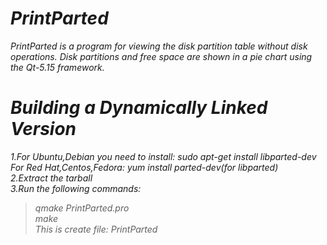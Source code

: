 # *PrintParted* 
*PrintParted is a program for viewing the disk partition table without disk operations. Disk partitions and free space are shown in a pie chart using the Qt-5.15 framework.* 

# *Building a Dynamically Linked Version*
*1.For Ubuntu,Debian you need to install:  sudo apt-get install libparted-dev*<br />
*For Red Hat,Centos,Fedora:  yum install parted-dev(for libparted)*<br /> 
*2.Extract the tarball*<br />
*3.Run the following commands:*<br />
>*qmake PrintParted.pro*<br />
>*make*<br />
*This is create file: PrintParted*
